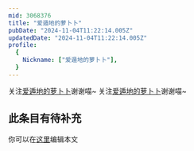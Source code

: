 ```yaml
---
mid: 3068376
title: "爱遁地的萝卜卜"
pubDate: "2024-11-04T11:22:14.005Z"
updatedDate: "2024-11-04T11:22:14.005Z"
profile:
  {
    Nickname: ["爱遁地的萝卜卜"],
  }
---
```


关注[爱遁地的萝卜卜](https://space.bilibili.com/3068376)谢谢喵~ 关注[爱遁地的萝卜卜](https://space.bilibili.com/3068376)谢谢喵~

## 此条目有待补充
你可以在[这里](https://github.com/Yuhanawa/VTuber.ICU/edit/master/src/content/v/爱遁地的萝卜卜/index.md)编辑本文
